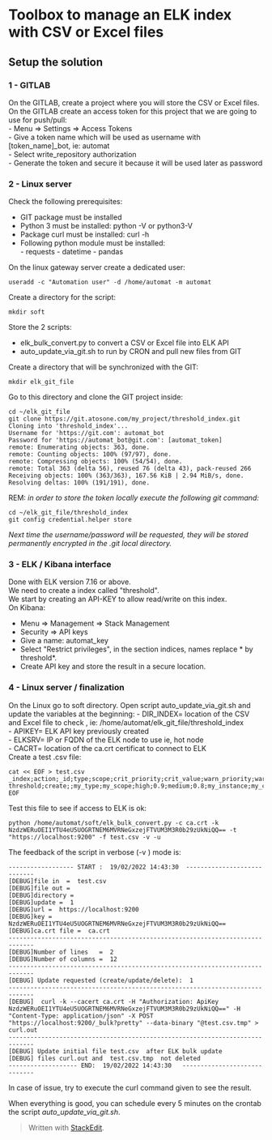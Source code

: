 # Toolbox to manage an ELK index with CSV or Excel files

## Setup the solution      
### 1 - GITLAB    
On the GITLAB, create a project where you will store the CSV or Excel files.    
On the GITLAB create an access token for this project that we are going to use for push/pull:     
    - Menu => Settings => Access Tokens    
    - Give a token name which will be used as username with [token_name]_bot, ie: automat     
    - Select write_repository authorization      
    - Generate the token and secure it because it will be used later as password       

### 2 - Linux server    
Check the following prerequisites:    
   - GIT package must be installed       
   - Python 3 must be installed: python -V or python3-V     
   - Package curl must be installed: curl -h
   - Following python module must be installed:     
          - requests
          - datetime
          - pandas
 
On the linux gateway server create a dedicated user:
```
useradd -c "Automation user" -d /home/automat -m automat
```
Create a directory for the script: 
```
mkdir soft
```
Store the 2 scripts:       
  * elk_bulk_convert.py to convert a CSV or Excel file into ELK API       
  * auto_update_via_git.sh to run by CRON and pull new files from GIT     

Create a directory that will be synchronized with the GIT:     
```
mkdir elk_git_file
```
Go to this directory and clone the GIT project inside:
```
cd ~/elk_git_file
git clone https://git.atosone.com/my_project/threshold_index.git
Cloning into 'threshold_index'...
Username for 'https://git.com': automat_bot
Password for 'https://automat_bot@git.com': [automat_token]
remote: Enumerating objects: 363, done.
remote: Counting objects: 100% (97/97), done.
remote: Compressing objects: 100% (54/54), done.
remote: Total 363 (delta 56), reused 76 (delta 43), pack-reused 266
Receiving objects: 100% (363/363), 167.56 KiB | 2.94 MiB/s, done.
Resolving deltas: 100% (191/191), done.
```
REM: *in order to store the token locally execute the following git command:*
```
cd ~/elk_git_file/threshold_index
git config credential.helper store
```
*Next time the username/password will be requested, they will be stored permanently encrypted in the .git local directory.*     

### 3 - ELK / Kibana interface    
Done with ELK version 7.16 or above.    
We need to  create a index called "threshold".    
We start by creating an API-KEY to allow read/write on this index.    
On Kibana:
- Menu => Management => Stack Management    
- Security => API keys     
- Give a name: automat_key    
- Select "Restrict privileges", in the section indices, names replace * by threshold*.    
- Create API key and store the result in a secure location.    

### 4 - Linux server / finalization 
On the Linux go to soft directory.
Open script auto_update_via_git.sh and update the variables at the beginning:
    - DIR_INDEX= location of the CSV and Excel file to check , ie: /home/automat/elk_git_file/threshold_index    
    - APIKEY= ELK API key previously created     
    - ELKSRV= IP or FQDN of the ELK node to use ie, hot node     
    - CACRT= location of the ca.crt certificat to connect to ELK    
 Create a test .csv file:
 ```
cat << EOF > test.csv
_index;action;_id;type;scope;crit_priority;crit_value;warn_priority;warn_value;instance;category
threshold;create;;my_type;my_scope;high;0.9;medium;0.8;my_instance;my_category
EOF
```
 Test this file to see if access to ELK is ok:
```
python /home/automat/soft/elk_bulk_convert.py -c ca.crt -k NzdzWERuOEI1YTU4eU5UOGRTNEM6MVRNeGxzejFTVUM3M3R0b29zUkNiQQ== -t "https://localhost:9200" -f test.csv -v -u    
```
The feedback of the script in verbose (-v ) mode is:
```
------------------ START :  19/02/2022 14:43:30  ----------------------------
[DEBUG]file in  =  test.csv
[DEBUG]file out =
[DEBUG]directory =
[DEBUG]update =  1
[DEBUG]url =  https://localhost:9200
[DEBUG]key =  NzdzWERuOEI1YTU4eU5UOGRTNEM6MVRNeGxzejFTVUM3M3R0b29zUkNiQQ==
[DEBUG]ca.crt file =  ca.crt
-----------------------------------------------------------------------------
[DEBUG]Number of lines   =  2
[DEBUG]Number of columns =  12
-----------------------------------------------------------------------------
[DEBUG] Update requested (create/update/delete):  1
-----------------------------------------------------------------------------
[DEBUG]  curl -k --cacert ca.crt -H "Authorization: ApiKey NzdzWERuOEI1YTU4eU5UOGRTNEM6MVRNeGxzejFTVUM3M3R0b29zUkNiQQ==" -H "Content-Type: application/json" -X POST "https://localhost:9200/_bulk?pretty" --data-binary "@test.csv.tmp" > curl.out
-----------------------------------------------------------------------------
[DEBUG] Update initial file test.csv  after ELK bulk update
[DEBUG] files curl.out and  test.csv.tmp  not deleted
------------------- END:  19/02/2022 14:43:30   -----------------------------
```
In case of issue, try to execute the curl command given to see the result.    

When everything is good, you can schedule every 5 minutes on the crontab the script  *auto_update_via_git.sh*.    
     
> Written with [StackEdit](https://stackedit.io/).
